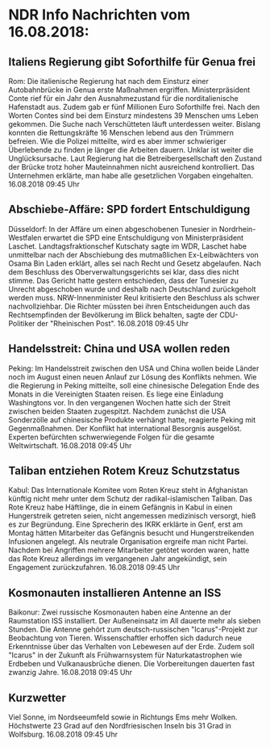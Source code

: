 # NDR Info Nachrichten vom 16.08.2018:


## Italiens Regierung gibt Soforthilfe für Genua frei
Rom: Die italienische Regierung hat nach dem Einsturz einer Autobahnbrücke in Genua erste Maßnahmen ergriffen. Ministerpräsident Conte rief für ein Jahr den Ausnahmezustand für die norditalienische Hafenstadt aus. Zudem gab er fünf Millionen Euro Soforthilfe frei. Nach den Worten Contes sind bei dem Einsturz mindestens 39 Menschen ums Leben gekommen. Die Suche nach Verschütteten läuft unterdessen weiter. Bislang konnten die Rettungskräfte 16 Menschen lebend aus den Trümmern befreien. Wie die Polizei mitteilte, wird es aber immer schwieriger Überlebende zu finden je länger die Arbeiten dauern. Unklar ist weiter die Unglücksursache. Laut Regierung hat die Betreibergesellschaft den Zustand der Brücke trotz hoher Mauteinnahmen nicht ausreichend kontrolliert. Das Unternehmen erklärte, man habe alle gesetzlichen Vorgaben eingehalten. 16.08.2018 09:45 Uhr 

## Abschiebe-Affäre: SPD fordert Entschuldigung
Düsseldorf: In der Affäre um einen abgeschobenen Tunesier in Nordrhein-Westfalen erwartet die SPD eine Entschuldigung von Ministerpräsident Laschet. Landtagsfraktionschef Kutschaty sagte im WDR, Laschet habe unmittelbar nach der Abschiebung des mutmaßlichen Ex-Leibwächters von Osama Bin Laden erklärt, alles sei nach Recht und Gesetz abgelaufen. Nach dem Beschluss des Oberverwaltungsgerichts sei klar, dass dies nicht stimme. Das Gericht hatte gestern entschieden, dass der Tunesier zu Unrecht abgeschoben wurde und deshalb nach Deutschland zurückgeholt werden muss. NRW-Innenminister Reul kritisierte den Beschluss als schwer nachvollziehbar. Die Richter müssten bei ihren Entscheidungen auch das Rechtsempfinden der Bevölkerung im Blick behalten, sagte der CDU-Politiker der "Rheinischen Post". 16.08.2018 09:45 Uhr 

## Handelsstreit: China und USA wollen reden
Peking: Im Handelsstreit zwischen den USA und China wollen beide Länder noch im August einen neuen Anlauf zur Lösung des Konflikts nehmen. Wie die Regierung in Peking mitteilte, soll eine chinesische Delegation Ende des Monats in die Vereinigten Staaten reisen. Es liege eine Einladung Washingtons vor. In den vergangenen Wochen hatte sich der Streit zwischen beiden Staaten zugespitzt. Nachdem zunächst die USA Sonderzölle auf chinesische Produkte verhängt hatte, reagierte Peking mit Gegenmaßnahmen. Der Konflikt hat international Besorgnis ausgelöst. Experten befürchten schwerwiegende Folgen für die gesamte Weltwirtschaft. 16.08.2018 09:45 Uhr 

## Taliban entziehen Rotem Kreuz Schutzstatus
Kabul: Das Internationale Komitee vom Roten Kreuz steht in Afghanistan künftig nicht mehr unter dem Schutz der radikal-islamischen Taliban. Das Rote Kreuz habe Häftlinge, die in einem Gefängnis in Kabul in einen Hungerstreik getreten seien, nicht angemessen medizinisch versorgt, hieß es zur Begründung. Eine Sprecherin des IKRK erklärte in Genf, erst am Montag hätten Mitarbeiter das Gefängnis besucht und Hungerstreikenden Infusionen angelegt. Als neutrale Organisation ergreife man nicht Partei. Nachdem bei Angriffen mehrere Mitarbeiter getötet worden waren, hatte das Rote Kreuz allerdings im vergangenen Jahr angekündigt, sein Engagement zurückzufahren. 16.08.2018 09:45 Uhr 

## Kosmonauten installieren Antenne an ISS
Baikonur: Zwei russische Kosmonauten haben eine Antenne an der Raumstation ISS installiert. Der Außeneinsatz im All dauerte mehr als sieben Stunden. Die Antenne gehört zum deutsch-russischen "Icarus"-Projekt zur Beobachtung von Tieren. Wissenschaftler erhoffen sich dadurch neue Erkenntnisse über das Verhalten von Lebewesen auf der Erde. Zudem soll "Icarus" in der Zukunft als Frühwarnsystem für Naturkatastrophen wie Erdbeben und Vulkanausbrüche dienen. Die Vorbereitungen dauerten fast zwanzig Jahre. 16.08.2018 09:45 Uhr 

## Kurzwetter
Viel Sonne, im Nordseeumfeld sowie in Richtungs Ems mehr Wolken. Höchstwerte 23 Grad auf den Nordfriesischen Inseln bis 31 Grad in Wolfsburg. 16.08.2018 09:45 Uhr 
